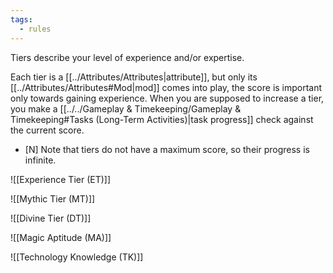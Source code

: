 ```yaml
---
tags:
  - rules
---
```

Tiers describe your level of experience and/or expertise.

Each tier is a [[../Attributes/Attributes|attribute]], but only its [[../Attributes/Attributes#Mod|mod]] comes into play, the score is important only towards gaining experience.
When you are supposed to increase a tier, you make a [[../../Gameplay & Timekeeping/Gameplay & Timekeeping#Tasks (Long-Term Activities)|task progress]] check against the current score.
- [N] Note that tiers do not have a maximum score, so their progress is infinite.


![[Experience Tier (ET)]]



![[Mythic Tier (MT)]]



![[Divine Tier (DT)]]



![[Magic Aptitude (MA)]]



![[Technology Knowledge (TK)]]
